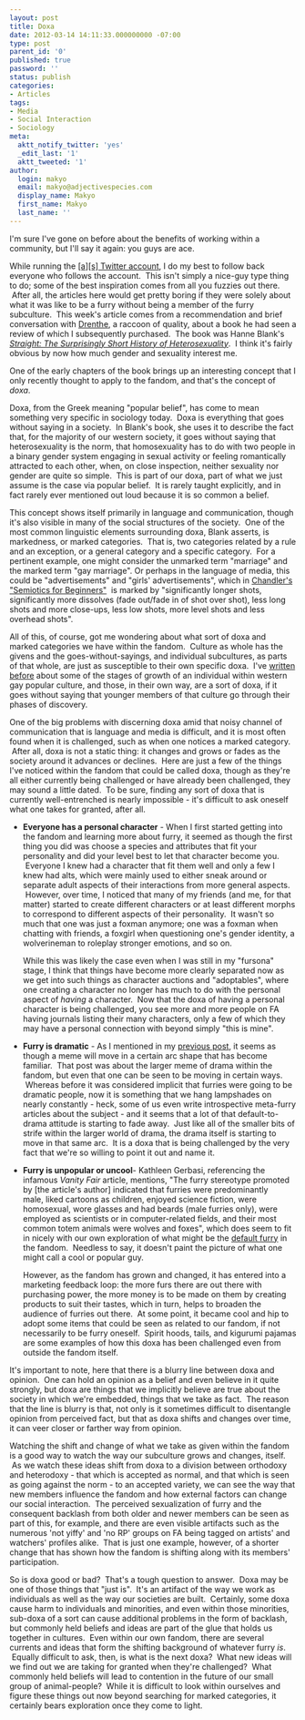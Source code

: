 ```yaml
---
layout: post
title: Doxa
date: 2012-03-14 14:11:33.000000000 -07:00
type: post
parent_id: '0'
published: true
password: ''
status: publish
categories:
- Articles
tags:
- Media
- Social Interaction
- Sociology
meta:
  aktt_notify_twitter: 'yes'
  _edit_last: '1'
  aktt_tweeted: '1'
author:
  login: makyo
  email: makyo@adjectivespecies.com
  display_name: Makyo
  first_name: Makyo
  last_name: ''
---
```

<p>I'm sure I've gone on before about the benefits of working within a community, but I'll say it again: you guys are ace.</p>
<p>While running the <a href="http://twitter.com/adjspecies" target="_blank">[a][s] Twitter account</a>, I do my best to follow back everyone who follows the account.  This isn't simply a nice-guy type thing to do; some of the best inspiration comes from all you fuzzies out there.  After all, the articles here would get pretty boring if they were solely about what it was like to be a furry without being a member of the furry subculture.  This week's article comes from a recommendation and brief conversation with <a href="https://twitter.com/itsdrenthe" target="_blank">Drenthe</a>, a raccoon of quality, about a book he had seen a review of which I subsequently purchased.  The book was Hanne Blank's <a href="http://www.amazon.com/gp/product/0807044431/" target="_blank"><em>Straight: The Surprisingly Short History of Heterosexuality</em></a>.  I think it's fairly obvious by now how much gender and sexuality interest me.</p>
<p>One of the early chapters of the book brings up an interesting concept that I only recently thought to apply to the fandom, and that's the concept of <em>doxa</em>.</p>
<!--more-->
<p>Doxa, from the Greek meaning "popular belief", has come to mean something very specific in sociology today.  Doxa is everything that goes without saying in a society.  In Blank's book, she uses it to describe the fact that, for the majority of our western society, it goes without saying that heterosexuality is the norm, that homosexuality has to do with two people in a binary gender system engaging in sexual activity or feeling romantically attracted to each other, when, on close inspection, neither sexuality nor gender are quite so simple.  This is part of our doxa, part of what we just assume is the case via popular belief.  It is rarely taught explicitly, and in fact rarely ever mentioned out loud because it is so common a belief.</p>
<p>This concept shows itself primarily in language and communication, though it's also visible in many of the social structures of the society.  One of the most common linguistic elements surrounding doxa, Blank asserts, is markedness, or marked categories.  That is, two categories related by a rule and an exception, or a general category and a specific category.  For a pertinent example, one might consider the unmarked term "marriage" and the marked term "gay marriage". Or perhaps in the language of media, this could be "advertisements" and "girls' advertisements", which in <a href="http://www.aber.ac.uk/media/Documents/S4B/sem05.html" target="_blank">Chandler's "Semiotics for Beginners"</a>  is marked by "significantly longer shots, significantly more dissolves (fade out/fade in of shot over shot), less long shots and more close-ups, less low shots, more level shots and less overhead shots".</p>
<p>All of this, of course, got me wondering about what sort of doxa and marked categories we have within the fandom.  Culture as whole has the givens and the goes-without-sayings, and individual subcultures, as parts of that whole, are just as susceptible to their own specific doxa.  I've <a title="Eighty-Twenty" href="http://www.adjectivespecies.com/2012/02/01/eighty-twenty/" target="_blank">written before</a> about some of the stages of growth of an individual within western gay popular culture, and those, in their own way, are a sort of doxa, if it goes without saying that younger members of that culture go through their phases of discovery.</p>
<p>One of the big problems with discerning doxa amid that noisy channel of communication that is language and media is difficult, and it is most often found when it is challenged, such as when one notices a marked category.  After all, doxa is not a static thing: it changes and grows or fades as the society around it advances or declines.  Here are just a few of the things I've noticed within the fandom that could be called doxa, though as they're all either currently being challenged or have already been challenged, they may sound a little dated.  To be sure, finding any sort of doxa that is currently well-entrenched is nearly impossible - it's difficult to ask oneself what one takes for granted, after all.</p>
<ul>
<li>
<p><strong>Everyone has a personal character</strong> - When I first started getting into the fandom and learning more about furry, it seemed as though the first thing you did was choose a species and attributes that fit your personality and did your level best to let that character become you.  Everyone I knew had a character that fit them well and only a few I knew had alts, which were mainly used to either sneak around or separate adult aspects of their interactions from more general aspects.  However, over time, I noticed that many of my friends (and me, for that matter) started to create different characters or at least different morphs to correspond to different aspects of their personality.  It wasn't so much that one was just a foxman anymore; one was a foxman when chatting with friends, a foxgirl when questioning one's gender identity, a wolverineman to roleplay stronger emotions, and so on.</p>
<p>While this was likely the case even when I was still in my "fursona" stage, I think that things have become more clearly separated now as we get into such things as character auctions and "adoptables", where one creating a character no longer has much to do with the personal aspect of <em>having</em> a character.  Now that the doxa of having a personal character is being challenged, you see more and more people on FA having journals listing their many characters, only a few of which they may have a personal connection with beyond simply "this is mine".</p>
</li>
<li>
<p><strong>Furry is dramatic</strong> - As I mentioned in my <a title="The Dramagogues – Episode 3 – Making Waves" href="http://www.adjectivespecies.com/2012/02/29/the-dramagogues-episode-3-making-waves/" target="_blank">previous post</a>, it seems as though a meme will move in a certain arc shape that has become familiar.  That post was about the larger meme of drama within the fandom, but even that one can be seen to be moving in certain ways.  Whereas before it was considered implicit that furries were going to be dramatic people, now it is something that we hang lampshades on nearly constantly - heck, some of us even write introspective meta-furry articles about the subject - and it seems that a lot of that default-to-drama attitude is starting to fade away.  Just like all of the smaller bits of strife within the larger world of drama, the drama itself is starting to move in that same arc.  It is a doxa that is being challenged by the very fact that we're so willing to point it out and name it.</p>
</li>
<li>
<p><strong>Furry is unpopular or uncool</strong>- Kathleen Gerbasi, referencing the infamous <em>Vanity Fair</em> article, mentions, "The furry stereotype promoted by [the article's author] indicated that furries were predominantly male, liked cartoons as children, enjoyed science fiction, were homosexual, wore glasses and had beards (male furries only), were employed as scientists or in computer-related fields, and their most common totem animals were wolves and foxes", which does seem to fit in nicely with our own exploration of what might be the <a title="The Default Furry" href="http://www.adjectivespecies.com/2011/11/09/the-default-furry/" target="_blank">default furry</a> in the fandom.  Needless to say, it doesn't paint the picture of what one might call a cool or popular guy.</p>
<p>However, as the fandom has grown and changed, it has entered into a marketing feedback loop: the more furs there are out there with purchasing power, the more money is to be made on them by creating products to suit their tastes, which in turn, helps to broaden the audience of furries out there.  At some point, it became cool and hip to adopt some items that could be seen as related to our fandom, if not necessarily to be furry oneself.  Spirit hoods, tails, and kigurumi pajamas are some examples of how this doxa has been challenged even from outside the fandom itself.</p>
</li>
</ul>
<p>It's important to note, here that there is a blurry line between doxa and opinion.  One can hold an opinion as a belief and even believe in it quite strongly, but doxa are things that we implicitly believe are true about the society in which we're embedded, things that we take as fact.  The reason that the line is blurry is that, not only is it sometimes difficult to disentangle opinion from perceived fact, but that as doxa shifts and changes over time, it can veer closer or farther way from opinion.</p>
<p>Watching the shift and change of what we take as given within the fandom is a good way to watch the way our subculture grows and changes, itself.  As we watch these ideas shift from doxa to a division between orthodoxy and heterodoxy - that which is accepted as normal, and that which is seen as going against the norm - to an accepted variety, we can see the way that new members influence the fandom and how external factors can change our social interaction.  The perceived sexualization of furry and the consequent backlash from both older and newer members can be seen as part of this, for example, and there are even visible artifacts such as the numerous 'not yiffy' and 'no RP' groups on FA being tagged on artists' and watchers' profiles alike.  That is just one example, however, of a shorter change that has shown how the fandom is shifting along with its members' participation.</p>
<p>So is doxa good or bad?  That's a tough question to answer.  Doxa may be one of those things that "just is".  It's an artifact of the way we work as individuals as well as the way our societies are built.  Certainly, some doxa cause harm to individuals and minorities, and even within those minorities, sub-doxa of a sort can cause additional problems in the form of backlash, but commonly held beliefs and ideas are part of the glue that holds us together in cultures.  Even within our own fandom, there are several currents and ideas that form the shifting background of whatever furry <em>is</em>.  Equally difficult to ask, then, is what is the next doxa?  What new ideas will we find out we are taking for granted when they're challenged?  What commonly held beliefs will lead to contention in the future of our small group of animal-people?  While it is difficult to look within ourselves and figure these things out now beyond searching for marked categories, it certainly bears exploration once they come to light.</p>



